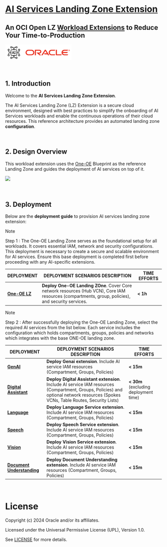 # **[AI Services Landing Zone Extension](#)**   <!-- omit from toc -->
## **An OCI Open LZ [Workload Extensions](#) to Reduce Your Time-to-Production**  <!-- omit from toc -->

 <img src="diagrams/ai.png" height="50">

&nbsp; 

## **1. Introduction**
Welcome to the **AI Services Landing Zone Extension**.

The AI Services Landing Zone (LZ) Extension is a secure cloud environment, designed with best practices to simplify the onboarding of AI Services workloads and enable the continuous operations of their cloud resources. This reference architecture provides an automated landing zone **configuration**.

&nbsp; 

## **2. Design Overview**

This workload extension uses the [One-OE](/blueprints/one-oe/readme.md) Blueprint as the reference Landing Zone and guides the deployment of AI services on top of it.


<img src="diagrams/compartments.png" width="1000" height="auto">


&nbsp;

## **3. Deployment**                              

Below are the  **deployment guide** to provision AI services landing zone extension: 

> [!NOTE]
> Step 1 : The One-OE Landing Zone serves as the foundational setup for all workloads. It covers essential IAM, network and security configurations. This deployment is necessary to create a secure and scalable environment for AI services. Ensure this base deployment is completed first before proceeding with any AI-specific extensions.

| DEPLOYMENT                                         | DEPLOYMENT SCENARIOS DESCRIPTION                                                                                                                  | TIME EFFORTS                          |
| ------------------------------------------------ | ------------------------------------------------------------------------------------------------------------------------------------------------ | ------------------------------------- |
| **[One-OE LZ](../../one-oe/)**                   | **Deploy One-OE Landing ZOne**. Cover Core network resources (Hub VCN), Core IAM resources (compartments, group, policies), and security services.          | **< 1h**                              |

> [!NOTE]
> Step 2 : After successfully deploying the One-OE Landing Zone, select the required AI services from the list below. Each service includes the configuration which holds compartments, groups, policies and networks which integrates with the base ONE-OE landing zone. 

| DEPLOYMENT                                         | DEPLOYMENT SCENARIOS DESCRIPTION                                                                                                                  | TIME EFFORTS                          |
| ------------------------------------------------ | ------------------------------------------------------------------------------------------------------------------------------------------------ | ------------------------------------- |
| **[GenAI](./genai/)**                            | **Deploy Genai extension**. Include AI service IAM resources (Compartment, Groups, Policies) | **< 15m**                             |
| **[Digital Assistant](./digital_assistant/)**            | **Deploy Digital Assistant extension**. Include AI service IAM resources (Compartment, Groups, Policies) and optional network resources (Spokes VCNs, Table Routes, Security Lists) |  **< 30m** (excluding deployment time) |
| **[Language](./language/)**                            | **Deploy Language Service extension**. Include AI service IAM resources (Compartment, Groups, Policies) | **< 15m**                             |
| **[Speech](./speech/)**                            | **Deploy Speech Service extension**. Include AI service IAM resources (Compartment, Groups, Policies) | **< 15m**                             |
| **[Vision](./vision/)**                            | **Deploy Vision Service extension**. Include AI service IAM resources (Compartment, Groups, Policies) | **< 15m**                             |
| **[Document Understanding](./document-understanding/)**                            | **Deploy Document Understanding extension**. Include AI service IAM resources (Compartment, Groups, Policies) | **< 15m**                             |


&nbsp; 
# License <!-- omit from toc -->

Copyright (c) 2024 Oracle and/or its affiliates.

Licensed under the Universal Permissive License (UPL), Version 1.0.

See [LICENSE](/LICENSE.txt) for more details.







